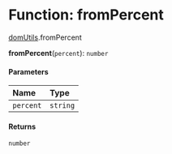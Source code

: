 # Function: fromPercent

[domUtils](/en/auto-docs/utils/modules/domUtils.md).fromPercent

**fromPercent**(`percent`): `number`

#### Parameters

| Name | Type |
| :------ | :------ |
| `percent` | `string` |

#### Returns

`number`
